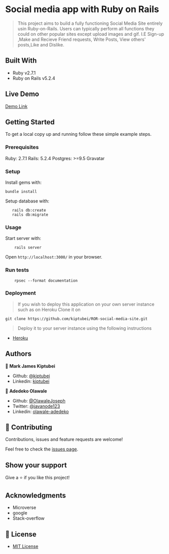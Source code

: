 # Social media app with Ruby on Rails

> This project aims to build a fully functioning Social Media Site entirely usin Ruby-on-Rails.
> Users can typically perform all functions they could on other popular sites except upload images and gif. I.E Sign-up ,Make and Recieve Friend requests, Write Posts, View others' posts,Like and Dislike.

## Built With

- Ruby v2.7.1
- Ruby on Rails v5.2.4

## Live Demo

[Demo Link](http://https://damp-inlet-86658.herokuapp.com)

## Getting Started

To get a local copy up and running follow these simple example steps.

### Prerequisites

Ruby: 2.7.1
Rails: 5.2.4
Postgres: >=9.5
Gravatar

### Setup

Install gems with:

```
bundle install
```

Setup database with:

```
   rails db:create
   rails db:migrate
```

### Usage

Start server with:

```
    rails server
```

Open `http://localhost:3000/` in your browser.

### Run tests

```
    rpsec --format documentation
```

### Deployment

> If you wish to deploy this application on your own server instance such as on Heroku
> Clone it on

```
git clone https://github.com/kiptubei/ROR-social-media-site.git
```

> Deploy it to your server instance using the following instructions

- [Heroku](https://devcenter.heroku.com/articles/getting-started-with-rails5)

## Authors

👤 **Mark James Kiptubei**

- Github: [@kiptubei](https://github.com/kiptubei)
- Linkedin: [kiptubei](https://www.linkedin.com/in/mark-james-k-aa875829/)

👤 **Adedeko Olawale**

- Github: [@OlawaleJoseph](https://github.com/OlawaleJoseph)
- Twitter: [@javanode123](https://twitter.com/javanode123)
- Linkedin: [olawale-adedeko](http://www.linkedin.com/in/olawale-adedeko)

## 🤝 Contributing

Contributions, issues and feature requests are welcome!

Feel free to check the [issues page](https://github.com/kiptubei/ROR-social-media-site/issues/).

## Show your support

Give a ⭐️ if you like this project!

## Acknowledgments

- Microverse
- google
- Stack-overflow

## 📝 License

- [MIT License](https://opensource.org/licenses/MIT)

